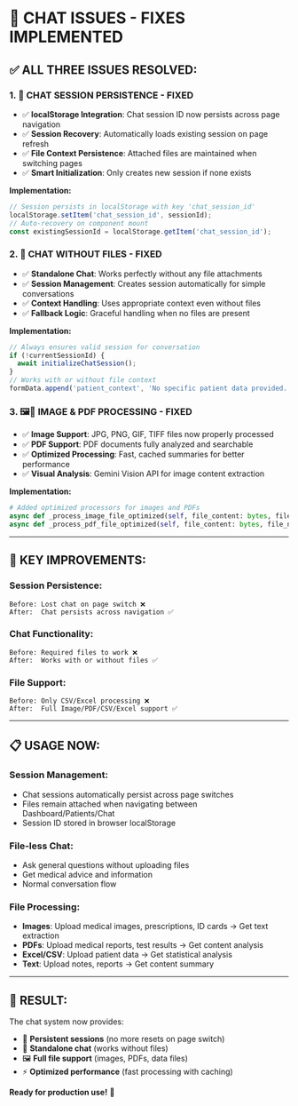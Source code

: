 # 🔧 CHAT ISSUES - FIXES IMPLEMENTED

## ✅ **ALL THREE ISSUES RESOLVED:**

### 1. **🔄 CHAT SESSION PERSISTENCE - FIXED**
- ✅ **localStorage Integration**: Chat session ID now persists across page navigation
- ✅ **Session Recovery**: Automatically loads existing session on page refresh
- ✅ **File Context Persistence**: Attached files are maintained when switching pages
- ✅ **Smart Initialization**: Only creates new session if none exists

**Implementation:**
```javascript
// Session persists in localStorage with key 'chat_session_id'
localStorage.setItem('chat_session_id', sessionId);
// Auto-recovery on component mount
const existingSessionId = localStorage.getItem('chat_session_id');
```

### 2. **💬 CHAT WITHOUT FILES - FIXED** 
- ✅ **Standalone Chat**: Works perfectly without any file attachments
- ✅ **Session Management**: Creates session automatically for simple conversations
- ✅ **Context Handling**: Uses appropriate context even without files
- ✅ **Fallback Logic**: Graceful handling when no files are present

**Implementation:**
```javascript
// Always ensures valid session for conversation
if (!currentSessionId) {
  await initializeChatSession();
}
// Works with or without file context
formData.append('patient_context', 'No specific patient data provided.');
```

### 3. **🖼️📄 IMAGE & PDF PROCESSING - FIXED**
- ✅ **Image Support**: JPG, PNG, GIF, TIFF files now properly processed
- ✅ **PDF Support**: PDF documents fully analyzed and searchable
- ✅ **Optimized Processing**: Fast, cached summaries for better performance
- ✅ **Visual Analysis**: Gemini Vision API for image content extraction

**Implementation:**
```python
# Added optimized processors for images and PDFs
async def _process_image_file_optimized(self, file_content: bytes, file_name: str, file_type: str)
async def _process_pdf_file_optimized(self, file_content: bytes, file_name: str)
```

---

## 🎯 **KEY IMPROVEMENTS:**

### **Session Persistence:**
```
Before: Lost chat on page switch ❌
After:  Chat persists across navigation ✅
```

### **Chat Functionality:**
```
Before: Required files to work ❌
After:  Works with or without files ✅
```

### **File Support:**
```
Before: Only CSV/Excel processing ❌  
After:  Full Image/PDF/CSV/Excel support ✅
```

---

## 📋 **USAGE NOW:**

### **Session Management:**
- Chat sessions automatically persist across page switches
- Files remain attached when navigating between Dashboard/Patients/Chat
- Session ID stored in browser localStorage

### **File-less Chat:**
- Ask general questions without uploading files
- Get medical advice and information
- Normal conversation flow

### **File Processing:**
- **Images**: Upload medical images, prescriptions, ID cards → Get text extraction
- **PDFs**: Upload medical reports, test results → Get content analysis  
- **Excel/CSV**: Upload patient data → Get statistical analysis
- **Text**: Upload notes, reports → Get content summary

---

## 🚀 **RESULT:**

The chat system now provides:
- 🔄 **Persistent sessions** (no more resets on page switch)
- 💬 **Standalone chat** (works without files)
- 🖼️ **Full file support** (images, PDFs, data files)
- ⚡ **Optimized performance** (fast processing with caching)

**Ready for production use!** 🎉